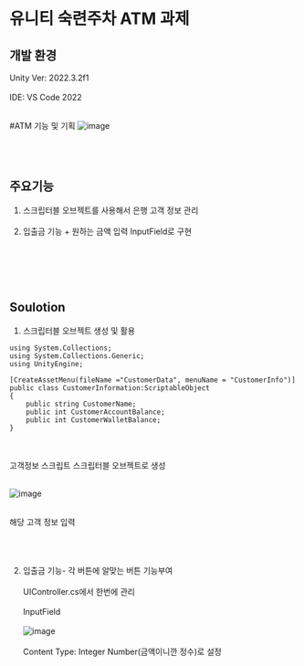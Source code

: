 # 유니티 숙련주차 ATM 과제
## 개발 환경
 Unity Ver: 2022.3.2f1 <br/><br/>
 IDE: VS Code 2022 <br/><br/>
 
 #ATM 기능 및 기획
![image](https://github.com/Leejungsuk96/UnityAssignmentATM/assets/114940193/e93e4191-dd43-4289-ac52-2b4b1ee24b5a)
<br/><br/><br/><br/>

## 주요기능
1. 스크립터블 오브젝트를 사용해서 은행 고객 정보 관리<br/><br/>
2. 입출금 기능 + 원하는 금액 입력 InputField로 구현


<br/><br/><br/><br/>

## Soulotion
1. 스크립터블 오브젝트 생성 및 활용
```
using System.Collections;
using System.Collections.Generic;
using UnityEngine;

[CreateAssetMenu(fileName ="CustomerData", menuName = "CustomerInfo")]
public class CustomerInformation:ScriptableObject
{
    public string CustomerName;
    public int CustomerAccountBalance;
    public int CustomerWalletBalance;
}
```
<br/><br/>
고객정보 스크립트 스크립터블 오브젝트로 생성<br/><br/>

![image](https://github.com/Leejungsuk96/UnityAssignmentATM/assets/114940193/5d445d66-0d2b-44ad-992d-19ad5e5f354c)<br/><br/>

해당 고객 정보 입력
<br/><br/><br/><br/>

2. 입출금 기능- 각 버튼에 알맞는 버튼 기능부여<br/><br/>
UIController.cs에서 한번에 관리<br/><br/>
InputField<br/><br/>
![image](https://github.com/Leejungsuk96/UnityAssignmentATM/assets/114940193/726bc37e-43b9-4a90-b62f-3d5b85eba95a)<br/><br/>
Content Type: Integer Number(금액이니깐 정수)로 설정




